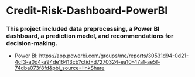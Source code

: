 # Credit-Risk-Dashboard-PowerBI
### This project included data preprocessing, a Power BI dashboard, a prediction model, and recommendations for decision-making.
- Power BI: https://app.powerbi.com/groups/me/reports/30531d94-0d21-4cf3-a0d4-a94de16413cb?ctid=d7270324-ea10-47a1-ae5f-74dba073f8fd&pbi_source=linkShare
